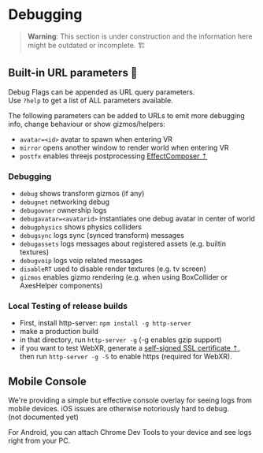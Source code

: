 # Debugging

> **Warning**: This section is under construction and the information here might be outdated or incomplete. 🏗️

## Built-in URL parameters 🔖

Debug Flags can be appended as URL query parameters.  
Use ``?help`` to get a list of ALL parameters available.  

The following parameters can be added to URLs to emit more debugging info, change behaviour or show gizmos/helpers: 

- ``avatar=<id>`` avatar to spawn when entering VR  
- ``mirror`` opens another window to render world when entering VR  
- ``postfx`` enables threejs postprocessing [EffectComposer ⇡](https://threejs.org/docs/#examples/en/postprocessing/EffectComposer)  

### Debugging
- ``debug`` shows transform gizmos (if any)
- ``debugnet`` networking debug
- ``debugowner`` ownership logs
- ``debugavatar=<avatarid>`` instantiates one debug avatar in center of world
- ``debugphysics`` shows physics colliders
- ``debugsync`` logs sync (synced transform) messages
- ``debugassets`` logs messages about registered assets (e.g. builtin textures)
- ``debugvoip`` logs voip related messages
- ``disableRT`` used to disable render textures (e.g. tv screen)
- ``gizmos`` enables gizmo rendering (e.g. when using BoxCollider or AxesHelper components)

### Local Testing of release builds
- First, install http-server: `npm install -g http-server` 
- make a production build
- in that directory, run `http-server -g` (-g enables gzip support)
- if you want to test WebXR, generate a [self-signed SSL certificate ⇡](https://stackoverflow.com/a/35231213), then run `http-server -g -S` to enable https (required for WebXR).

## Mobile Console 

We're providing a simple but effective console overlay for seeing logs from mobile devices. iOS issues are otherwise notoriously hard to debug.  
(not documented yet) 

For Android, you can attach Chrome Dev Tools to your device and see logs right from your PC. 

